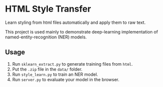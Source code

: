 # HTML Style Transfer

Learn styling from html files automatically and apply them to raw text.

This project is used mainly to demonstrate deep-learning implementation of named-entity-recognition (NER) models.

## Usage

  1. Run `sklearn_extract.py` to generate training files from `html`.
  1. Put the `.zip` file in the `data/` folder.
  1. Run `style_learn.py` to train an NER model.
  1. Run `server.py` to evaluate your model in the browser.
